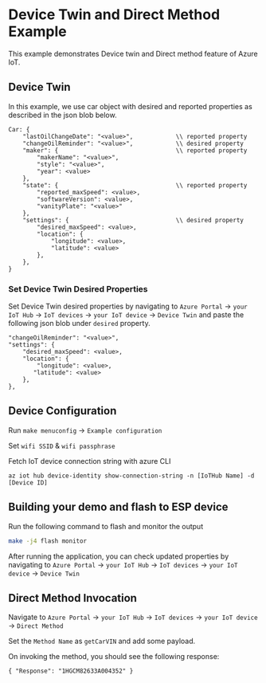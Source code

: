 # Device Twin and Direct Method Example

This example demonstrates Device twin and Direct method feature of Azure IoT.


## Device Twin

In this example, we use car object with desired and reported properties as described in the json blob below.

```
Car: {
	"lastOilChangeDate": "<value>",            \\ reported property
	"changeOilReminder": "<value>",	           \\ desired property
	"maker": {                                 \\ reported property 
		"makerName": "<value>",
		"style": "<value>",
		"year": <value>
   	},
	"state": {                                 \\ reported property
		"reported_maxSpeed": <value>,
      	"softwareVersion": <value>,
      	"vanityPlate": "<value>"
    },
    "settings": {                              \\ desired property
    	"desired_maxSpeed": <value>,
    	"location": {
    		"longitude": <value>,
    		"latitude": <value>
    	},
	},
}
```	


### Set Device Twin Desired Properties
Set Device Twin desired properties by navigating to `Azure Portal` -> `your IoT Hub` -> `IoT devices` -> `your IoT device` -> `Device Twin` and paste the following json blob under `desired` property. 

```
"changeOilReminder": "<value>",
"settings": {
	"desired_maxSpeed": <value>,
    "location": {
    	"longitude": <value>,
       "latitude": <value>
    },
},
```

## Device Configuration

Run `make menuconfig` -> `Example configuration` 

Set `wifi SSID` & `wifi passphrase`

Fetch IoT device connection string with azure CLI
```
az iot hub device-identity show-connection-string -n [IoTHub Name] -d [Device ID]
```

## Building your demo and flash to ESP device

Run the following command to flash and monitor the output

``` bash
make -j4 flash monitor
```

After running the application, you can check updated properties by navigating to `Azure Portal` -> `your IoT Hub` -> `IoT devices` -> `your IoT device` -> `Device Twin`

## Direct Method Invocation

Navigate to `Azure Portal` -> `your IoT Hub` -> `IoT devices` -> `your IoT device` -> `Direct Method`

Set the `Method Name` as `getCarVIN` and add some payload.

On invoking the method, you should see the following response:

```
{ "Response": "1HGCM82633A004352" }
```




